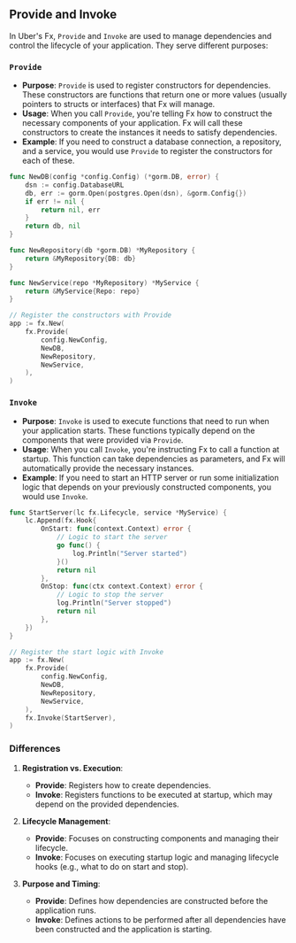 ## Provide and Invoke

In Uber's Fx, `Provide` and `Invoke` are used to manage dependencies and control the lifecycle of your application. They serve different purposes:

### `Provide`

- **Purpose**: `Provide` is used to register constructors for dependencies. These constructors are functions that return one or more values (usually pointers to structs or interfaces) that Fx will manage.
- **Usage**: When you call `Provide`, you're telling Fx how to construct the necessary components of your application. Fx will call these constructors to create the instances it needs to satisfy dependencies.
- **Example**: If you need to construct a database connection, a repository, and a service, you would use `Provide` to register the constructors for each of these.

```go
func NewDB(config *config.Config) (*gorm.DB, error) {
    dsn := config.DatabaseURL
    db, err := gorm.Open(postgres.Open(dsn), &gorm.Config{})
    if err != nil {
        return nil, err
    }
    return db, nil
}

func NewRepository(db *gorm.DB) *MyRepository {
    return &MyRepository{DB: db}
}

func NewService(repo *MyRepository) *MyService {
    return &MyService{Repo: repo}
}

// Register the constructors with Provide
app := fx.New(
    fx.Provide(
        config.NewConfig,
        NewDB,
        NewRepository,
        NewService,
    ),
)
```

### `Invoke`

- **Purpose**: `Invoke` is used to execute functions that need to run when your application starts. These functions typically depend on the components that were provided via `Provide`.
- **Usage**: When you call `Invoke`, you're instructing Fx to call a function at startup. This function can take dependencies as parameters, and Fx will automatically provide the necessary instances.
- **Example**: If you need to start an HTTP server or run some initialization logic that depends on your previously constructed components, you would use `Invoke`.

```go
func StartServer(lc fx.Lifecycle, service *MyService) {
    lc.Append(fx.Hook{
        OnStart: func(context.Context) error {
            // Logic to start the server
            go func() {
                log.Println("Server started")
            }()
            return nil
        },
        OnStop: func(ctx context.Context) error {
            // Logic to stop the server
            log.Println("Server stopped")
            return nil
        },
    })
}

// Register the start logic with Invoke
app := fx.New(
    fx.Provide(
        config.NewConfig,
        NewDB,
        NewRepository,
        NewService,
    ),
    fx.Invoke(StartServer),
)
```

### Differences

1. **Registration vs. Execution**:
   - **Provide**: Registers how to create dependencies.
   - **Invoke**: Registers functions to be executed at startup, which may depend on the provided dependencies.

2. **Lifecycle Management**:
   - **Provide**: Focuses on constructing components and managing their lifecycle.
   - **Invoke**: Focuses on executing startup logic and managing lifecycle hooks (e.g., what to do on start and stop).

3. **Purpose and Timing**:
   - **Provide**: Defines how dependencies are constructed before the application runs.
   - **Invoke**: Defines actions to be performed after all dependencies have been constructed and the application is starting.
